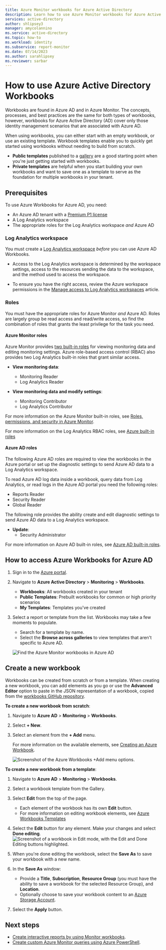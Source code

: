 ```yaml
---
title: Azure Monitor workbooks for Azure Active Directory
description: Learn how to use Azure Monitor workbooks for Azure Active Directory reports.
services: active-directory
author: shlipsey3
manager: amycolannino
ms.service: active-directory
ms.topic: how-to
ms.workload: identity
ms.subservice: report-monitor
ms.date: 07/14/2023
ms.author: sarahlipsey
ms.reviewer: sarbar
---
```

# How to use Azure Active Directory Workbooks

Workbooks are found in Azure AD and in Azure Monitor. The concepts, processes, and best practices are the same for both types of workbooks, however, workbooks for Azure Active Directory (AD) cover only those identity management scenarios that are associated with Azure AD.

When using workbooks, you can either start with an empty workbook, or use an existing template. Workbook templates enable you to quickly get started using workbooks without needing to build from scratch. 

- **Public templates** published to a [gallery](../../azure-monitor/visualize/workbooks-overview.md#the-gallery) are a good starting point when you're just getting started with workbooks.
- **Private templates** are helpful when you start building your own workbooks and want to save one as a template to serve as the foundation for multiple workbooks in your tenant.

## Prerequisites

To use Azure Workbooks for Azure AD, you need:

- An Azure AD tenant with a [Premium P1 license](../fundamentals/active-directory-get-started-premium.md)
- A Log Analytics workspace
- The appropriate roles for the Log Analytics workspace *and* Azure AD

### Log Analytics workspace

You must create a [Log Analytics workspace](../../azure-monitor/logs/quick-create-workspace.md) *before* you can use Azure AD Workbooks. 

- Access to the Log Analytics workspace is determined by the workspace settings, access to the resources sending the data to the workspace, and the method used to access the workspace.

- To ensure you have the right access, review the Azure workspace permissions in the [Manage access to Log Analytics workspaces](../../azure-monitor/logs/manage-access.md?tabs=tabs=portal#azure-rbac) article.

### Roles

You must have the appropriate roles for Azure Monitor *and* Azure AD. Roles are largely group be read access and read/write access, so find the combination of roles that grants the least privilege for the task you need.

#### Azure Monitor roles

Azure Monitor provides [two built-in roles](../../azure-monitor/roles-permissions-security.md#monitoring-reader) for viewing monitoring data and editing monitoring settings. Azure role-based access control (RBAC) also provides two Log Analytics built-in roles that grant similar access.

- **View monitoring data**:
    - Monitoring Reader
    - Log Analytics Reader

- **View monitoring data and modify settings**:
    - Monitoring Contributor
    - Log Analytics Contributor

For more information on the Azure Monitor built-in roles, see [Roles, permissions, and security in Azure Monitor](../../azure-monitor/roles-permissions-security.md#monitoring-reader).

For more information on the Log Analytics RBAC roles, see [Azure built-in roles](../../role-based-access-control/built-in-roles.md#log-analytics-contributor)

#### Azure AD roles

The following Azure AD roles are required to view the workbooks in the Azure portal or set up the diagnostic settings to send Azure AD data to a Log Analytics workspace.

To read Azure AD log data inside a workbook, query data from Log Analytics, or read logs in the Azure AD portal you need the following roles:
  - Reports Reader
  - Security Reader
  - Global Reader

The following role provides the ability create and edit diagnostic settings to send Azure AD data to a Log Analytics workspace.

- **Update**:
    - Security Administrator

For more information on Azure AD built-in roles, see [Azure AD built-in roles](../roles/permissions-reference.md).

## How to access Azure Workbooks for Azure AD

1. Sign in to the [Azure portal](https://portal.azure.com).
1. Navigate to **Azure Active Directory** > **Monitoring** > **Workbooks**. 
    - **Workbooks**: All workbooks created in your tenant
    - **Public Templates**: Prebuilt workbooks for common or high priority scenarios
    - **My Templates**: Templates you've created
1. Select a report or template from the list. Workbooks may take a few moments to populate. 
    - Search for a template by name.
    - Select the **Browse across galleries** to view templates that aren't specific to Azure AD.

    ![Find the Azure Monitor workbooks in Azure AD](./media/howto-use-azure-monitor-workbooks/azure-monitor-workbooks-in-azure-ad.png)

## Create a new workbook

Workbooks can be created from scratch or from a template. When creating a new workbook, you can add elements as you go or use the **Advanced Editor** option to paste in the JSON representation of a workbook, copied from the [workbooks GitHub repository](https://github.com/Microsoft/Application-Insights-Workbooks/blob/master/schema/workbook.json).

**To create a new workbook from scratch**:
1. Navigate to **Azure AD** > **Monitoring** > **Workbooks**.
1. Select **+ New**.
1. Select an element from the **+ Add** menu.

    For more information on the available elements, see [Creating an Azure Workbook](../../azure-monitor/visualize/workbooks-create-workbook.md).

    ![Screenshot of the Azure Workbooks +Add menu options.](./media/howto-use-azure-monitor-workbooks/create-new-workbook-elements.png)

**To create a new workbook from a template**:
1. Navigate to **Azure AD** > **Monitoring** > **Workbooks**.
1. Select a workbook template from the Gallery.
1. Select **Edit** from the top of the page.
    - Each element of the workbook has its own **Edit** button. 
    - For more information on editing workbook elements, see [Azure Workbooks Templates](../../azure-monitor/visualize/workbooks-templates.md)

1. Select the **Edit** button for any element. Make your changes and select **Done editing**.
        ![Screenshot of a workbook in Edit mode, with the Edit and Done Editing buttons highlighted.](./media/howto-use-azure-monitor-workbooks/edit-buttons.png)
1. When you're done editing the workbook, select the **Save As** to save your workbook with a new name.
1. In the **Save As** window:
    - Provide a **Title**, **Subscription**, **Resource Group** (you must have the ability to save a workbook for the selected Resource Group), and **Location**.
    - Optionally choose to save your workbook content to an [Azure Storage Account](../../azure-monitor/visualize/workbooks-bring-your-own-storage.md).
1. Select the **Apply** button.

## Next steps

* [Create interactive reports by using Monitor workbooks](../../azure-monitor/visualize/workbooks-overview.md).
* [Create custom Azure Monitor queries using Azure PowerShell](../governance/entitlement-management-logs-and-reporting.md).